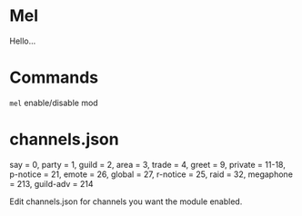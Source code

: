 # Mel
Hello...
# Commands
`mel` enable/disable mod
# channels.json
 say = 0, party = 1, guild = 2, area = 3, trade = 4, greet = 9,
 private = 11-18, p-notice = 21, emote = 26, global = 27, r-notice = 25,
 raid = 32, megaphone = 213, guild-adv = 214

Edit channels.json for channels you want the module enabled.